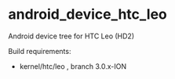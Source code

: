 android_device_htc_leo
========================

Android device tree for HTC Leo (HD2)

Build requirements:
* kernel/htc/leo  , branch 3.0.x-ION


